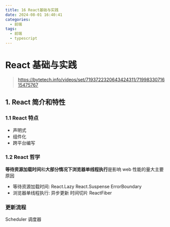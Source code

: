 ```yaml
---
title: 16 React基础与实践
date: 2024-08-01 16:40:41
categories:
  - 前端
tags:
  - 前端
  - typescript
---
```


# React 基础与实践

> https://bytetech.info/videos/set/7193722320643424311/7199833071615475767

## 1. React 简介和特性

### 1.1 React 特点

- 声明式
- 组件化
- 跨平台编写

### 1.2 React 哲学

**等待资源加载时间**和**大部分情况下浏览器单线程执行**是影响 web 性能的量大主要原因

- 等待资源加载时间: React.Lazy React.Suspense ErrorBoundary
- 浏览器单线程执行: 异步更新 时间切片 ReactFiber

### 更新流程

Scheduler 调度器
